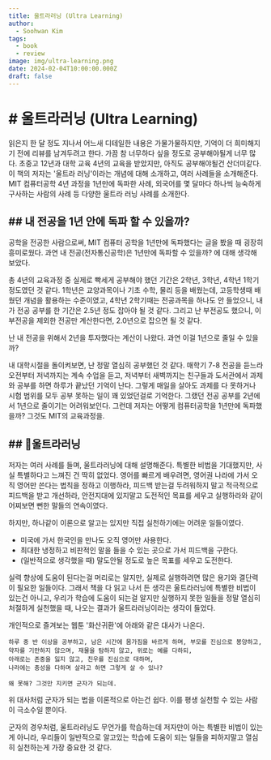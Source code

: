 ```yaml
---
title: 울트라러닝 (Ultra Learning)
author:
  - Soohwan Kim
tags:
  - book
  - review
image: img/ultra-learning.png
date: 2024-02-04T10:00:00.000Z
draft: false
---
```


# \# 울트라러닝 (Ultra Learning)
  
읽은지 한 달 정도 지나서 어느새 디테일한 내용은 가물가물하지만, 기억이 더 희미해지기 전에 리뷰를 남겨두려고 한다. 가끔 참 너무하다 싶을 정도로 공부해야될게 너무 많다. 초중고 12년과 대학 교육 4년의 교육을 받았지만, 아직도 공부해야될건 산더미같다. 이 책의 저자는 '울트라 러닝'이라는 개념에 대해 소개하고, 여러 사례들을 소개해준다. MIT 컴퓨터공학 4년 과정을 1년만에 독파한 사례, 외국어를 몇 달마다 하나씩 능숙하게 구사하는 사람의 사례 등 다양한 울트라 러닝 사례를 소개한다.  

## \#\# 내 전공을 1년 안에 독파 할 수 있을까?

공학을 전공한 사람으로써, MIT 컴퓨터 공학을 1년만에 독파했다는 글을 봤을 때 굉장히 흥미로웠다. 과연 내 전공(전자통신공학)은 1년만에 독파할 수 있을까? 에 대해 생각해보았다.  

총 4년의 교육과정 중 실제로 빡세게 공부해야 했던 기간은 2학년, 3학년, 4학년 1학기 정도였던 것 같다. 1학년은 교양과목이나 기초 수학, 물리 등을 배웠는데, 고등학생때 배웠던 개념을 활용하는 수준이였고, 4학년 2학기때는 전공과목을 하나도 안 들었으니, 내가 전공 공부를 한 기간은 2.5년 정도 잡아야 될 것 같다. 그리고 난 부전공도 했으니, 이 부전공을 제외한 전공만 계산한다면, 2.0년으로 잡으면 될 것 같다.  

난 내 전공을 위해서 2년을 투자했다는 계산이 나왔다. 과연 이걸 1년으로 줄일 수 있을까?  

내 대학시절을 돌이켜보면, 난 정말 열심히 공부했던 것 같다. 매학기 7-8 전공을 듣느라 오전부터 저녁까지는 계속 수업을 듣고, 저녁부터 새벽까지는 친구들과 도서관에서 과제와 공부를 하면 하루가 끝났던 기억이 난다. 그렇게 매일을 살아도 과제를 다 못하거나 시험 범위를 모두 공부 못하는 일이 꽤 있었던걸로 기억한다. 그랬던 전공 공부를 2년에서 1년으로 줄이기는 어려워보인다. 그런데 저자는 어떻게 컴퓨터공학을 1년만에 독파했을까? 그것도 MIT의 교육과정을.

## \#\# 울트라러닝

저자는 여러 사례를 들며, 울트라러닝에 대해 설명해준다. 특별한 비법을 기대했지만, 사실 특별하다고 느껴진 건 딱히 없었다. 영어를 빠르게 배우려면, 영어권 나라에 가서 오직 영어만 쓴다는 법칙을 정하고 이행하라, 피드백 받는걸 두려워하지 말고 적극적으로 피드백을 받고 개선하라, 안전지대에 있지말고 도전적인 목표를 세우고 실행하라와 같이 어찌보면 뻔한 말들의 연속이였다.  

하지만, 하나같이 이론으로 알고는 있지만 직접 실천하기에는 어려운 일들이였다.  

- 미국에 가서 한국인을 만나도 오직 영어만 사용한다.
- 최대한 냉정하고 비판적인 말을 들을 수 있는 곳으로 가서 피드백을 구한다.
- (일반적으로 생각했을 때) 말도안될 정도로 높은 목표를 세우고 도전한다.

실력 향상에 도움이 된다는걸 머리로는 알지만, 실제로 실행하려면 많은 용기와 결단력이 필요한 일들이다. 그래서 책을 다 읽고 나서 든 생각은 울트라러닝에 특별한 비법이 있는건 아니고, 우리가 학습에 도움이 되는걸 알지만 실행하지 못한 일들을 정말 열심히 처절하게 실천했을 때, 나오는 결과가 울트라러닝이라는 생각이 들었다.  

개인적으로 즐겨보는 웹툰 '화산귀환'에 아래와 같은 대사가 나온다.  

```
하루 중 반 이상을 공부하고, 남은 시간에 몸가짐을 바르게 하며, 부모를 진심으로 봉양하고,
약자를 기만하지 않으며, 재물을 탐하지 않고, 위로는 예를 다하되,
아래로는 존중을 잃지 않고, 친우를 진심으로 대하며,
나라에는 충성을 다하며 살라고 하면 그렇게 살 수 있나?

왜 못해? 그것만 지키면 군자가 되는데.
```

위 대사처럼 군자가 되는 법을 이론적으로 아는건 쉽다. 이를 평생 실천할 수 있는 사람이 극소수일 뿐이다.

군자의 경우처럼, 울트라러닝도 무언가를 학습하는데 저자만이 아는 특별한 비법이 있는게 아니라, 우리들이 일반적으로 알고있는 학습에 도움이 되는 일들을 피하지말고 열심히 실천하는게 가장 중요한 것 같다.


